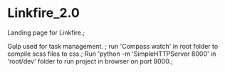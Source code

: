 Linkfire_2.0
============

Landing page for Linkfire.;

Gulp used for task management. ;
run 'Compass watch' in root folder to compile scss files to css.;
Run 'python -m 'SimpleHTTPServer 8000' in 'root/dev' folder to run project in browser on port 8000.;
